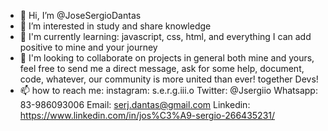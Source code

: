 - 👋 Hi, I’m @JoseSergioDantas
- 👀 I’m interested in study and share knowledge
- 🌱 I'm currently learning: javascript, css, html, and everything I can add positive to mine and your journey
- 💞️ I'm looking to collaborate on projects in general both mine and yours, feel free to send me a direct message, ask for some help, document, code, whatever, 
our community is more united than ever! together Devs!
- 📫 how to reach me:
instagram: s.e.r.g.iii.o
Twitter:
@Jsergiio
Whatsapp: 83-986093006
Email:
serj.dantas@gmail.com
Linkedin:
https://www.linkedin.com/in/jos%C3%A9-sergio-266435231/

<!---
Welcome, everyone.
--->
